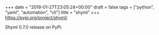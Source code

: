 +++
date = "2019-01-27T23:05:24+00:00"
draft = false
tags = ["python", "yaml", "automation", "cli"]
title = "shyml"
+++
https://pypi.org/project/shyml/

Shyml 0.7.0 release on PyPi.

